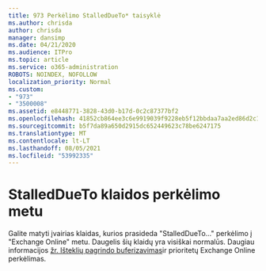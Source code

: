 ```yaml
---
title: 973 Perkėlimo StalledDueTo* taisyklė
ms.author: chrisda
author: chrisda
manager: dansimp
ms.date: 04/21/2020
ms.audience: ITPro
ms.topic: article
ms.service: o365-administration
ROBOTS: NOINDEX, NOFOLLOW
localization_priority: Normal
ms.custom:
- "973"
- "3500008"
ms.assetid: e8448771-3828-43d0-b17d-0c2c87377bf2
ms.openlocfilehash: 41852cb864ee3c6e9919039f9228eb5f12bbdaa7aa2ed86d2c1b654bd84c65c9
ms.sourcegitcommit: b5f7da89a650d2915dc652449623c78be6247175
ms.translationtype: MT
ms.contentlocale: lt-LT
ms.lasthandoff: 08/05/2021
ms.locfileid: "53992335"
---
```

# <a name="stalleddueto-errors-during-migration"></a>StalledDueTo klaidos perkėlimo metu

Galite matyti įvairias klaidas, kurios prasideda "StalledDueTo..." perkėlimo į "Exchange Online" metu. Daugelis šių klaidų yra visiškai normalūs. Daugiau informacijos [žr. Išteklių pagrindo buferizavimas](https://techcommunity.microsoft.com/t5/exchange-team-blog/resource-based-throttling-and-prioritization-in-exchange-online/ba-p/608020)ir prioritetų Exchange Online perkėlimas.
